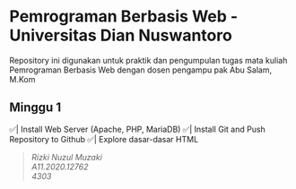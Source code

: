 # Pemrograman Berbasis Web - Universitas Dian Nuswantoro

Repository ini digunakan untuk praktik dan pengumpulan tugas mata kuliah Pemrograman Berbasis Web dengan dosen pengampu pak Abu Salam, M.Kom

## Minggu 1

✅| Install Web Server (Apache, PHP, MariaDB)
✅| Install Git and Push Repository to Github
✅| Explore dasar-dasar HTML

> *Rizki Nuzul Muzaki\
A11.2020.12762\
4303*
